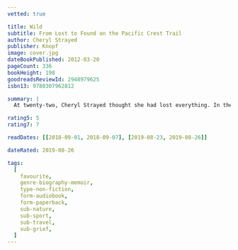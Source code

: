```yaml
---
vetted: true

title: Wild
subtitle: From Lost to Found on the Pacific Crest Trail
author: Cheryl Strayed
publisher: Knopf
image: cover.jpg
dateBookPublished: 2012-03-20
pageCount: 336
bookHeight: 198
goodreadsReviewId: 2948979625
isbn13: 9780307962812

summary: |
  At twenty-two, Cheryl Strayed thought she had lost everything. In the wake of her mother's death, her family scattered and her own marriage was soon destroyed. Four years later, with nothing more to lose, she made the most impulsive decision of her life: to hike the Pacific Crest Trail from the Mojave Desert through California and Oregon to Washington State—and to do it alone. She had no experience as a long-distance hiker, and the trail was little more than "an idea, vague and outlandish and full of promise." But it was a promise of piecing back together a life that had come undone.

rating5: 5
rating7: 7

readDates: [[2018-09-01, 2018-09-07], [2019-08-23, 2019-08-26]]

dateRated: 2019-08-26

tags:
  [
    favourite,
    genre-biography-memoir,
    type-non-fiction,
    form-audiobook,
    form-paperback,
    sub-nature,
    sub-sport,
    sub-travel,
    sub-grief,
  ]
---
```

